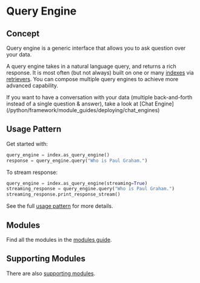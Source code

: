 # Query Engine

## Concept

Query engine is a generic interface that allows you to ask question over your data.

A query engine takes in a natural language query, and returns a rich response.
It is most often (but not always) built on one or many [indexes](/python/framework/module_guides/indexing) via [retrievers](/python/framework/module_guides/querying/retriever).
You can compose multiple query engines to achieve more advanced capability.

<Aside type="tip">
If you want to have a conversation with your data (multiple back-and-forth instead of a single question & answer), take a look at [Chat Engine](/python/framework/module_guides/deploying/chat_engines)
</Aside>

## Usage Pattern

Get started with:

```python
query_engine = index.as_query_engine()
response = query_engine.query("Who is Paul Graham.")
```

To stream response:

```python
query_engine = index.as_query_engine(streaming=True)
streaming_response = query_engine.query("Who is Paul Graham.")
streaming_response.print_response_stream()
```

See the full [usage pattern](/python/framework/module_guides/deploying/query_engine/usage_pattern) for more details.

## Modules

Find all the modules in the [modules guide](/python/framework/module_guides/deploying/query_engine/modules).

## Supporting Modules

There are also [supporting modules](/python/framework/module_guides/deploying/query_engine/supporting_modules).
